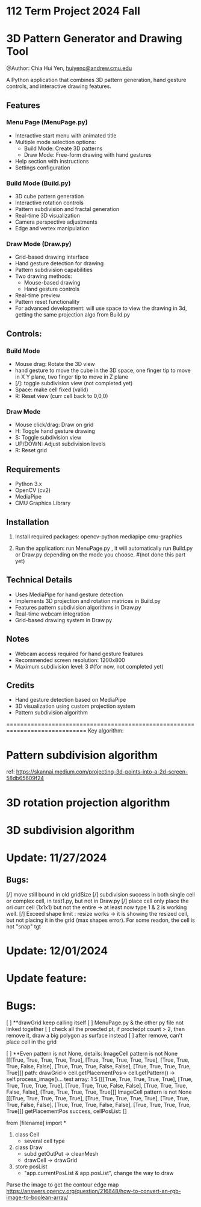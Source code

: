 # 112 Term Project 2024 Fall
# 3D Pattern Generator and Drawing Tool
@Author: Chia Hui Yen, huiyenc@andrew.cmu.edu  

A Python application that combines 3D pattern generation, hand gesture controls, and interactive drawing features.

## Features

### Menu Page (MenuPage.py)
- Interactive start menu with animated title
- Multiple mode selection options:
  - Build Mode: Create 3D patterns
  - Draw Mode: Free-form drawing with hand gestures
- Help section with instructions
- Settings configuration

### Build Mode (Build.py)
- 3D cube pattern generation
- Interactive rotation controls
- Pattern subdivision and fractal generation
- Real-time 3D visualization
- Camera perspective adjustments
- Edge and vertex manipulation

### Draw Mode (Draw.py)
- Grid-based drawing interface
- Hand gesture detection for drawing
- Pattern subdivision capabilities
- Two drawing methods:
  - Mouse-based drawing
  - Hand gesture controls
- Real-time preview
- Pattern reset functionality
- For advanced development:
    will use space to view the drawing in 3d, getting the same projection algo from Build.py

## Controls:
### Build Mode
- Mouse drag: Rotate the 3D view
- hand gesture to move the cube in the 3D space, one finger tip to move in X Y plane, two finger tip to move in Z plane
- [/]: toggle subdivision view (not completed yet)
- Space: make cell fixed (valid)
- R: Reset view (curr cell back to 0,0,0)

### Draw Mode
- Mouse click/drag: Draw on grid
- H: Toggle hand gesture drawing
- S: Toggle subdivision view
- UP/DOWN: Adjust subdivision levels
- R: Reset grid

## Requirements
- Python 3.x
- OpenCV (cv2)
- MediaPipe
- CMU Graphics Library

## Installation
1. Install required packages:
opencv-python 
mediapipe 
cmu-graphics

2. Run the application:
run MenuPage.py , it will automatically run Build.py or Draw.py depending on the mode you choose. #(not done this part yet)

## Technical Details
- Uses MediaPipe for hand gesture detection
- Implements 3D projection and rotation matrices in Build.py
- Features pattern subdivision algorithms in Draw.py
- Real-time webcam integration
- Grid-based drawing system in Draw.py

## Notes
- Webcam access required for hand gesture features
- Recommended screen resolution: 1200x800
- Maximum subdivision level: 3 #(for now, not completed yet)

## Credits
- Hand gesture detection based on MediaPipe
- 3D visualization using custom projection system
- Pattern subdivision algorithm 

=============================================================================
Key algorithm:
# Pattern subdivision algorithm
<!-- # The algorithm continues this process up to maxLevel (3 times by default)
# Each subdivision:
# - Doubles the size in both dimensions,app.cellSize * 2

# - Preserves original values at even indices
# - Fills new positions based on neighbor averages
# - Creates increasingly detailed patterns by continue the subdivision, double the size each time-->

ref: https://skannai.medium.com/projecting-3d-points-into-a-2d-screen-58db65609f24
# 3D rotation projection algorithm
<!-- # - Do Y-axis rotation first, then X-axis rotation
# - scale and translate to screen coordinates -->
<!-- 
The algorithm:
1. First applies Y rotation to get rotX and rotY:
| cos(θ)   0   sin(θ) |   |x|   |x*cos(θ) + z*sin(θ)|
|   0      1     0    | * |y| = |        y          |
|-sin(θ)   0   cos(θ) |   |z|   |-x*sin(θ) + z*cos(θ)|

Code:
rotX = x * cos(rotationY) - y * sin(rotationY)
rotY = x * sin(rotationY) + y * cos(rotationY)

2. Then applies X rotation to get final Y and Z:
   - finalY = rotY*cos(θx) - z*sin(θx)  
   - finalZ = rotY*sin(θx) + z*cos(θx)

3. Finally projects to screen coordinates:
   - screenX = boardLeft + boardWidth/2 + rotX * scale
   - screenY = boardTop + boardHeight/2 + finalY * scale

This creates smooth 3D rotation controlled by mouse drag. -->

# 3D subdivision algorithm
<!-- The subdivision algorithm creates a more detailed cube surface:

1. For each cube:
   - Calculates vertex positions (8 corners)
   - Finds edge center points (12 edges)
   - Finds face center points (6 faces)
   
2. For each vertex:
   - Shifts vertex position slightly outward
   - Connects to adjacent edge centers
   - Creates new geometry between vertex, edges and faces

3. Key elements:
   - Vertex points (red)
   - Edge centers (black) 
   - Face centers (blue)
   - Connecting lines show subdivision structure

This creates a more organic, rounded cube shape while preserving the overall cube structure. -->


# Update: 11/27/2024
<!-- 1. use inheritance to create different types of cells -->
<!-- 2. basic cell is able to resize -->
<!-- 3. grid is able to scale up and down -->

## Bugs:
[/] move still bound in old gridSize
[/] subdivision success in both single cell or complex cell, in test1.py, but not in Draw.py
[/] place cell only place the ori curr cell (1x1x1) but not the entire -> at least now type 1 & 2 is working well.
[/] Exceed shape limit : resize works -> it is showing the resized cell, but not placing it in the grid (max shapes error). For some readon, the cell is not "snap" tgt

# Update: 12/01/2024
# Update feature:
<!-- 1. Import image for reference function-->
<!-- 2. rewrite the draw cell , included subdivision algorithm and snap algorithm -->
<!-- 3. subdivision able to work on single cell and complex cell and in the environment of the grid -->
<!-- 4 kinds of cells are able to work, but not able to stop at the grid edge -->
<!-- 5. remove cell is able to work -->
<!-- 6. Save after resize grid -->

# Bugs:

[ ] **drawGrid keep calling itself
[ ] MenuPage.py & the other py file not linked together
[ ] check all the proected pt, if proctedpt count > 2, then remove it, draw a big polygon as surface instead
[ ] after remove, can't place cell in the grid

[ ] **Even pattern is not None, details:
ImageCell pattern is not None
[[[True, True, True, True, True], [True, True, True, True, True], [True, True, True, False, False], [True, True, True, False, False], [True, True, True, True, True]]]
path:
drawGrid-> cell.getPlacementPos-> cell.getPattern() -> self.process_image()...
test array:
1
5
[[[True, True, True, True, True], [True, True, True, True, True], [True, True, True, False, False], [True, True, True, False, False], [True, True, True, True, True]]]
ImageCell pattern is not None
[[[True, True, True, True, True], [True, True, True, True, True], [True, True, True, False, False], [True, True, True, False, False], [True, True, True, True, True]]]
getPlacementPos success, cellPosList:
[]

from [filename] import *

1. class Cell
   - several cell type
2. class Draw
   - subd getOutPut -> cleanMesh
   - drawCell -> drawGrid
3. store posList
   - "app.currentPosList & app.posList", change the way to draw

Parse the image to get the contour edge map
https://answers.opencv.org/question/216848/how-to-convert-an-rgb-image-to-boolean-array/